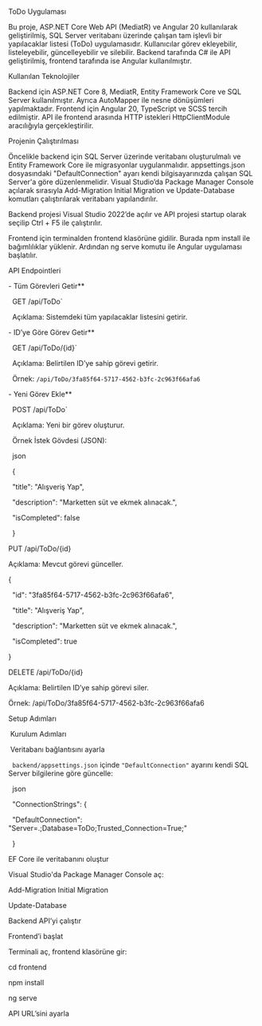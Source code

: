 ToDo Uygulaması

Bu proje, ASP.NET Core Web API (MediatR) ve Angular 20 kullanılarak geliştirilmiş, SQL Server veritabanı üzerinde çalışan tam işlevli bir yapılacaklar listesi (ToDo) uygulamasıdır. Kullanıcılar görev ekleyebilir, listeleyebilir, güncelleyebilir ve silebilir. Backend tarafında C# ile API geliştirilmiş, frontend tarafında ise Angular kullanılmıştır.



Kullanılan Teknolojiler

Backend için ASP.NET Core 8, MediatR, Entity Framework Core ve SQL Server kullanılmıştır. Ayrıca AutoMapper ile nesne dönüşümleri yapılmaktadır. Frontend için Angular 20, TypeScript ve SCSS tercih edilmiştir. API ile frontend arasında HTTP istekleri HttpClientModule aracılığıyla gerçekleştirilir.



Projenin Çalıştırılması

Öncelikle backend için SQL Server üzerinde veritabanı oluşturulmalı ve Entity Framework Core ile migrasyonlar uygulanmalıdır. appsettings.json dosyasındaki "DefaultConnection" ayarı kendi bilgisayarınızda çalışan SQL Server'a göre düzenlenmelidir. Visual Studio’da Package Manager Console açılarak sırasıyla Add-Migration Initial Migration ve Update-Database komutları çalıştırılarak veritabanı yapılandırılır.



Backend projesi Visual Studio 2022’de açılır ve API projesi startup olarak seçilip Ctrl + F5 ile çalıştırılır.



Frontend için terminalden frontend klasörüne gidilir. Burada npm install ile bağımlılıklar yüklenir. Ardından ng serve komutu ile Angular uygulaması başlatılır. 







API Endpointleri



\- Tüm Görevleri Getir\*\*  

&nbsp; GET /api/ToDo`  

&nbsp; Açıklama: Sistemdeki tüm yapılacaklar listesini getirir.



\- ID’ye Göre Görev Getir\*\*  

&nbsp; GET /api/ToDo/{id}`  

&nbsp; Açıklama: Belirtilen ID’ye sahip görevi getirir.  

&nbsp; Örnek: `/api/ToDo/3fa85f64-5717-4562-b3fc-2c963f66afa6`



\- Yeni Görev Ekle\*\*  

&nbsp; POST /api/ToDo`  

&nbsp; Açıklama: Yeni bir görev oluşturur.  

&nbsp; Örnek İstek Gövdesi (JSON):

&nbsp; json

&nbsp; {

&nbsp;   "title": "Alışveriş Yap",

&nbsp;   "description": "Marketten süt ve ekmek alınacak.",

&nbsp;   "isCompleted": false

&nbsp; }



PUT /api/ToDo/{id}

Açıklama: Mevcut görevi günceller.

{

&nbsp; "id": "3fa85f64-5717-4562-b3fc-2c963f66afa6",

&nbsp; "title": "Alışveriş Yap",

&nbsp; "description": "Marketten süt ve ekmek alınacak.",

&nbsp; "isCompleted": true

}



DELETE /api/ToDo/{id}

Açıklama: Belirtilen ID’ye sahip görevi siler.

Örnek: /api/ToDo/3fa85f64-5717-4562-b3fc-2c963f66afa6





Setup Adımları 



&nbsp;Kurulum Adımları



&nbsp;Veritabanı bağlantısını ayarla 

&nbsp;  `backend/appsettings.json` içinde `"DefaultConnection"` ayarını kendi SQL Server bilgilerine göre güncelle:



&nbsp;  json

&nbsp;  "ConnectionStrings": {

&nbsp;    "DefaultConnection": "Server=.;Database=ToDo;Trusted\_Connection=True;"

&nbsp;  }



EF Core ile veritabanını oluştur

Visual Studio'da Package Manager Console aç:



Add-Migration Initial Migration

Update-Database



Backend API’yi çalıştır





Frontend’i başlat

Terminali aç, frontend klasörüne gir:



cd frontend

npm install

ng serve





API URL’sini ayarla







